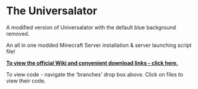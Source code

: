 # The Universalator

A modified version of Universalator with the default blue background removed. 

An all in one modded Minecraft Server installation & server launching script file!

<ins>**[To view the official Wiki and convenient download links - click here.](https://github.com/nanonestor/universalator/wiki)**</ins>  


To view code - navigate the 'branches' drop box above.  Click on files to view their code.

